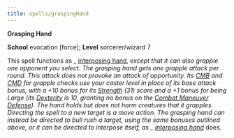 ```yaml
---
title: spells/graspingHand
---
```

 **Grasping Hand**

**School** evocation [force]; **Level** sorcerer/wizard 7

This spell functions as _ [interposing hand](interposingHand#_interposing-hand)_, except that it can also grapple one opponent you select. The _grasping hand_ gets one grapple attack per round. This attack does not provoke an attack of opportunity. Its [CMB](../combat#_combat-maneuver-bonus) and [CMD](../combat#_combat-maneuver-defense) for grapple checks use your caster level in place of its base attack bonus, with a +10 bonus for its [Strength](../gettingStarted#_strength) (31) score and a +1 bonus for being Large (its [Dexterity](../gettingStarted#_dexterity) is 10, granting no bonus on the [Combat Maneuver Defense](../combat#_combat-maneuver-defense)). The hand holds but does not harm creatures that it grapples. Directing the spell to a new target is a move action. The _grasping hand_ can instead be directed to bull rush a target, using the same bonuses outlined above, or it can be directed to interpose itself, as _ [interposing hand](interposingHand#_interposing-hand)_ does.

